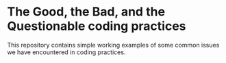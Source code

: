 # The Good, the Bad, and the Questionable coding practices
This repository contains simple working examples of some common issues we have encountered in coding practices.